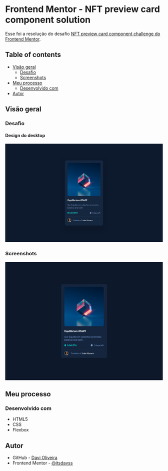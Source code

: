 # Frontend Mentor - NFT preview card component solution

Esse foi a resolução do desafio [NFT preview card component challenge do Frontend Mentor](https://www.frontendmentor.io/challenges/nft-preview-card-component-SbdUL_w0U).

## Table of contents

- [Visão geral](#visão-geral)
  - [Desafio](#desafio)
  - [Screenshots](#screenshots)
- [Meu processo](#meu-processo)
  - [Desenvolvido com](#desenvolvido-com)
- [Autor](#autor)

## Visão geral

### Desafio

#### Design do desktop
![](design/desktop-design.jpg)

### Screenshots

![](screenshots/design_desktop.png)

## Meu processo

### Desenvolvido com

- HTML5 
- CSS
- Flexbox

## Autor

- GitHub - [Davi Oliveira](https://github.com/itsdavss)
- Frontend Mentor - [@itsdavss](https://www.frontendmentor.io/profile/itsdavss)
